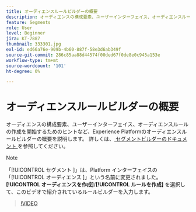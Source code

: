 ```yaml
---
title: オーディエンスルールビルダーの概要
description: オーディエンスの構成要素、ユーザーインターフェイス、オーディエンスルールの作成を開始するためのヒントなど、Experience Platformのオーディエンスルールビルダーの概要を説明します。
feature: Segments
role: User
level: Beginner
jira: KT-7887
thumbnail: 333301.jpg
exl-id: ed66a76e-909b-4b60-887f-58e3d6ab349f
source-git-commit: 286c85aa88d44574f00ded67f0de8e0c945a153e
workflow-type: tm+mt
source-wordcount: '101'
ht-degree: 0%

---
```


# オーディエンスルールビルダーの概要

オーディエンスの構成要素、ユーザーインターフェイス、オーディエンスルールの作成を開始するためのヒントなど、Experience Platformのオーディエンスルールビルダーの概要を説明します。 詳しくは、[ セグメントビルダーのドキュメント ](https://experienceleague.adobe.com/docs/experience-platform/segmentation/ui/segment-builder.html?lang=ja) を参照してください。

>[!NOTE]
>
> 「[!UICONTROL  セグメント ]」は、Platform インターフェイスの「[!UICONTROL  オーディエンス ]」という名前に変更されました。 **[!UICONTROL オーディエンスを作成]**/**[!UICONTROL ルールを作成]** を選択して、このビデオで紹介されているルールビルダーを入力します。


>[!VIDEO](https://video.tv.adobe.com/v/333301/?learn=on&enablevpops)

